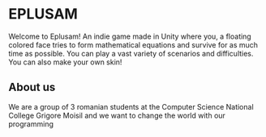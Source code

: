 # EPLUSAM
Welcome to Eplusam! An indie game made in Unity where you, a floating colored face tries to form mathematical equations and survive for as much time as possible. You can play a vast variety of scenarios and difficulties. You can also make your own skin!
## About us
We are a group of 3 romanian students at the Computer Science National College Grigore Moisil and we want to change the world with our programming
